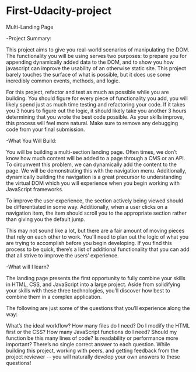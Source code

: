 # First-Udacity-project
Multi-Landing Page

-Project Summary:

This project aims to give you real-world scenarios of manipulating the DOM. The functionality you will be using serves two purposes: to prepare you for appending dynamically added data to the DOM, and to show you how javascript can improve the usability of an otherwise static site. This project barely touches the surface of what is possible, but it does use some incredibly common events, methods, and logic.

For this project, refactor and test as much as possible while you are building. You should figure for every piece of functionality you add, you will likely spend just as much time testing and refactoring your code. If it takes you 3 hours to figure out the logic, it should likely take you another 3 hours determining that you wrote the best code possible. As your skills improve, this process will feel more natural. Make sure to remove any debugging code from your final submission.

-What You Will Build:

You will be building a multi-section landing page. Often times, we don’t know how much content will be added to a page through a CMS or an API. To circumvent this problem, we can dynamically add the content to the page. We will be demonstrating this with the navigation menu. Additionally, dynamically building the navigation is a great precursor to understanding the virtual DOM which you will experience when you begin working with JavaScript frameworks.

To improve the user experience, the section actively being viewed should be differentiated in some way. Additionally, when a user clicks on a navigation item, the item should scroll you to the appropriate section rather than giving you the default jump.

This may not sound like a lot, but there are a fair amount of moving pieces that rely on each other to work. You’ll need to plan out the logic of what you are trying to accomplish before you begin developing. If you find this process to be quick, there’s a list of additional functionality that you can add that all strive to improve the users’ experience.

-What will I learn? 

The landing page presents the first opportunity to fully combine your skills in HTML, CSS, and JavaScript into a large project. Aside from solidifying your skills with these three technologies, you’ll discover how best to combine them in a complex application.

The following are just some of the questions that you’ll experience along the way:

What’s the ideal workflow? How many files do I need? Do I modify the HTML first or the CSS? How many JavaScript functions do I need? Should my function be this many lines of code? Is readability or performance more important? There’s no single correct answer to each question. While building this project, working with peers, and getting feedback from the project reviewer -- you will naturally develop your own answers to these questions!
